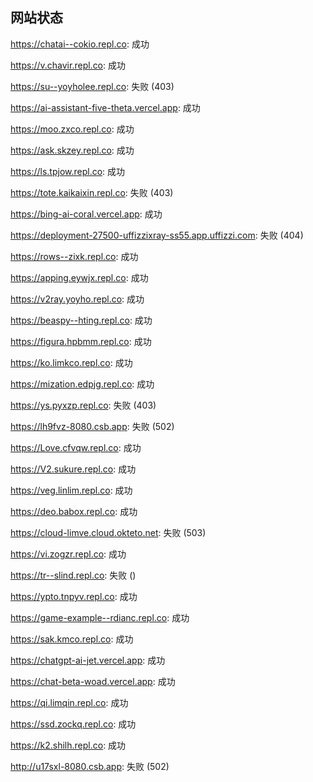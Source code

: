 ## 网站状态
https://chatai--cokio.repl.co: 成功

https://v.chavir.repl.co: 成功

https://su--yoyholee.repl.co: 失败 (403)

https://ai-assistant-five-theta.vercel.app: 成功

https://moo.zxco.repl.co: 成功

https://ask.skzey.repl.co: 成功

https://ls.tpjow.repl.co: 成功

https://tote.kaikaixin.repl.co: 失败 (403)

https://bing-ai-coral.vercel.app: 成功

https://deployment-27500-uffizzixray-ss55.app.uffizzi.com: 失败 (404)

https://rows--zixk.repl.co: 成功

https://apping.eywjx.repl.co: 成功

https://v2ray.yoyho.repl.co: 成功

https://beaspy--hting.repl.co: 成功

https://figura.hpbmm.repl.co: 成功

https://ko.limkco.repl.co: 成功

https://mization.edpjg.repl.co: 成功

https://ys.pyxzp.repl.co: 失败 (403)

https://lh9fvz-8080.csb.app: 失败 (502)

https://Love.cfvqw.repl.co: 成功

https://V2.sukure.repl.co: 成功

https://veg.linlim.repl.co: 成功

https://deo.babox.repl.co: 成功

https://cloud-limve.cloud.okteto.net: 失败 (503)

https://vi.zogzr.repl.co: 成功

https://tr--slind.repl.co: 失败 ()

https://ypto.tnpyv.repl.co: 成功

https://game-example--rdianc.repl.co: 成功

https://sak.kmco.repl.co: 成功

https://chatgpt-ai-jet.vercel.app: 成功

https://chat-beta-woad.vercel.app: 成功

https://qi.limqin.repl.co: 成功

https://ssd.zockq.repl.co: 成功

https://k2.shilh.repl.co: 成功

http://u17sxl-8080.csb.app: 失败 (502)


